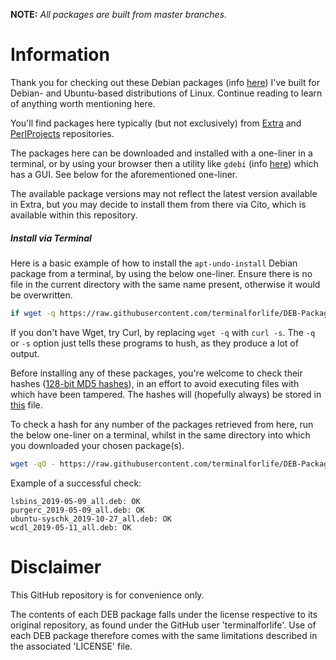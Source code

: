 **NOTE:** _All packages are built from master branches._

# Information

Thank you for checking out these Debian packages (info [here](https://www.debian.org/doc/manuals/debian-faq/ch-pkg_basics.en.html)) I've built for Debian- and Ubuntu-based distributions of Linux. Continue reading to learn of anything worth mentioning here.

You'll find packages here typically (but not exclusively) from [Extra](https://github.com/terminalforlife/Extra) and [PerlProjects](https://github.com/terminalforlife/PerlProjects) repositories.

The packages here can be downloaded and installed with a one-liner in a terminal, or by using your browser then a utility like `gdebi` (info [here](https://simple.wikipedia.org/wiki/Gdebi)) which has a GUI. See below for the aforementioned one-liner.

The available package versions may not reflect the latest version available in Extra, but you may decide to install them from there via Cito, which is available within this repository.

##### Install via Terminal

Here is a basic example of how to install the `apt-undo-install` Debian package from a terminal, by using the below one-liner. Ensure there is no file in the current directory with the same name present, otherwise it would be overwritten.

```bash
if wget -q https://raw.githubusercontent.com/terminalforlife/DEB-Packages/master/apt-undo-install/apt-undo-install_2019-05-09_all.deb; then sudo dpkg -i apt-undo-install_2019-05-09_all.deb && rm apt-undo-install_2019-05-09_all.deb; fi
```

If you don't have Wget, try Curl, by replacing `wget -q` with `curl -s`. The `-q` or `-s` option just tells these programs to hush, as they produce a lot of output.

Before installing any of these packages, you're welcome to check their hashes ([128-bit MD5 hashes](https://en.wikipedia.org/wiki/Md5sum)), in an effort to avoid executing files with which have been tampered. The hashes will (hopefully always) be stored in [this](md5sum) file.

To check a hash for any number of the packages retrieved from here, run the below one-liner on a terminal, whilst in the same directory into which you downloaded your chosen package(s).

```bash
wget -qO - https://raw.githubusercontent.com/terminalforlife/DEB-Packages/master/md5sum | md5sum -c --ignore-missing
```

Example of a successful check:

```
lsbins_2019-05-09_all.deb: OK
purgerc_2019-05-09_all.deb: OK
ubuntu-syschk_2019-10-27_all.deb: OK
wcdl_2019-05-11_all.deb: OK
```

# Disclaimer

This GitHub repository is for convenience only.

The contents of each DEB package falls under the license respective to its original repository, as found under the GitHub user 'terminalforlife'. Use of each DEB package therefore comes with the same limitations described in the associated 'LICENSE' file.
